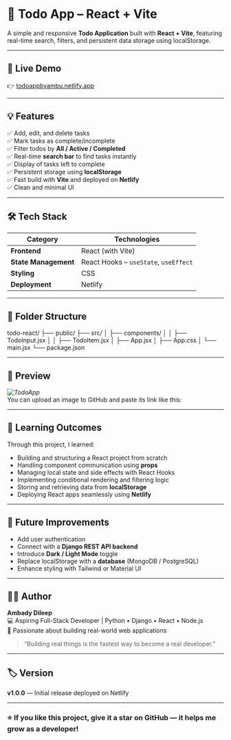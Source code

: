 # 📝 Todo App – React + Vite

A simple and responsive **Todo Application** built with **React + Vite**, featuring real-time search, filters, and persistent data storage using localStorage.

---

## 🚀 Live Demo
👉 [todoappbyambu.netlify.app](https://todoappbyambu.netlify.app)

---

## 💡 Features

✅ Add, edit, and delete tasks  
✅ Mark tasks as complete/incomplete  
✅ Filter todos by **All / Active / Completed**  
✅ Real-time **search bar** to find tasks instantly  
✅ Display of tasks left to complete  
✅ Persistent storage using **localStorage**  
✅ Fast build with **Vite** and deployed on **Netlify**  
✅ Clean and minimal UI

---

## 🛠️ Tech Stack

| Category | Technologies |
|-----------|--------------|
| **Frontend** | React (with Vite) |
| **State Management** | React Hooks – `useState`, `useEffect` |
| **Styling** | CSS |
| **Deployment** | Netlify |

---

## 📂 Folder Structure

todo-react/
├── public/
├── src/
│ ├── components/
│ │ ├── TodoInput.jsx
│ │ ├── TodoItem.jsx
│ ├── App.jsx
│ ├── App.css
│ └── main.jsx
└── package.json

---

## 📸 Preview
*![TodoApp](assets/image.png)*  
You can upload an image to GitHub and paste its link like this:

---

## 🧠 Learning Outcomes

Through this project, I learned:
- Building and structuring a React project from scratch  
- Handling component communication using **props**  
- Managing local state and side effects with React Hooks  
- Implementing conditional rendering and filtering logic  
- Storing and retrieving data from **localStorage**  
- Deploying React apps seamlessly using **Netlify**

---

## 🚧 Future Improvements

- Add user authentication  
- Connect with a **Django REST API backend**  
- Introduce **Dark / Light Mode** toggle  
- Replace localStorage with a **database** (MongoDB / PostgreSQL)  
- Enhance styling with Tailwind or Material UI  

---

## 👨‍💻 Author

**Ambady Dileep**  
💻 Aspiring Full-Stack Developer | Python • Django • React • Node.js  
🌱 Passionate about building real-world web applications  

> “Building real things is the fastest way to become a real developer.”

---

## 🏷️ Version
**v1.0.0** — Initial release deployed on Netlify

---
### ⭐ If you like this project, give it a star on GitHub — it helps me grow as a developer!